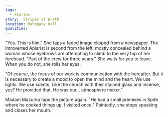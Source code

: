 ```yaml
---
tags:
  - Stories
story:  Stripes of Wrath
location: Mahogany Hall
qualities:
---
```

"Yes. This is him." She taps a faded image clipped from a newspaper. The Introverted Apiarist is second from the left, mostly concealed behind a woman whose eyebrows are attempting to climb to the very top of her forehead. "Part of the crew for three years." She waits for you to leave. When you do not, she rolls her eyes.

"Of course, the focus of our work is communication with the hereafter. But it is necessary to create a mood to open the mind and the heart. We use lights. We use scents. Like the church with their stained glass and incense, yes? He provided that. He was our… atmosphere maker."

Madam Mazurka taps the picture again. "He had a small premises in Spite where he cooked things up. I visited once." Pointedly, she stops speaking and closes her mouth.